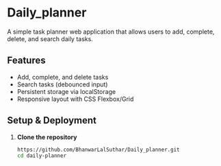 # Daily_planner

A simple task planner web application that allows users to add, complete, delete, and search daily tasks.

## Features
- Add, complete, and delete tasks
- Search tasks (debounced input)
- Persistent storage via localStorage
- Responsive layout with CSS Flexbox/Grid

## Setup & Deployment

1. **Clone the repository**
   ```bash
   https://github.com/BhanwarLalSuthar/Daily_planner.git
   cd daily-planner